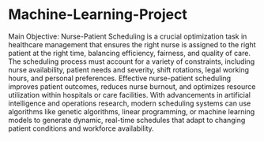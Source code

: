 # Machine-Learning-Project

Main Objective: Nurse-Patient Scheduling is a crucial optimization task in healthcare management that ensures the right nurse is assigned to the right patient at the right time, balancing efficiency, fairness, and quality of care. The scheduling process must account for a variety of constraints, including nurse availability, patient needs and severity, shift rotations, legal working hours, and personal preferences. Effective nurse-patient scheduling improves patient outcomes, reduces nurse burnout, and optimizes resource utilization within hospitals or care facilities. With advancements in artificial intelligence and operations research, modern scheduling systems can use algorithms like genetic algorithms, linear programming, or machine learning models to generate dynamic, real-time schedules that adapt to changing patient conditions and workforce availability.

